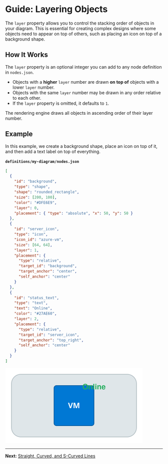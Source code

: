 # Guide: Layering Objects

The `layer` property allows you to control the stacking order of objects in your diagram. This is essential for creating complex designs where some objects need to appear on top of others, such as placing an icon on top of a background shape.

## How It Works

The `layer` property is an optional integer you can add to any node definition in `nodes.json`.

-   Objects with a **higher** `layer` number are drawn **on top of** objects with a lower `layer` number.
-   Objects with the same `layer` number may be drawn in any order relative to each other.
-   If the `layer` property is omitted, it defaults to `1`.

The rendering engine draws all objects in ascending order of their layer number.

## Example

In this example, we create a background shape, place an icon on top of it, and then add a text label on top of everything.

**`definitions/my-diagram/nodes.json`**
```json
[
  {
    "id": "background",
    "type": "shape",
    "shape": "rounded_rectangle",
    "size": [200, 100],
    "color": "#DFE6E9",
    "layer": 0,
    "placement": { "type": "absolute", "x": 50, "y": 50 }
  },
  {
    "id": "server_icon",
    "type": "icon",
    "icon_id": "azure-vm",
    "size": [64, 64],
    "layer": 1,
    "placement": {
      "type": "relative",
      "target_id": "background",
      "target_anchor": "center",
      "self_anchor": "center"
    }
  },
  {
    "id": "status_text",
    "type": "text",
    "text": "Online",
    "color": "#27AE60",
    "layer": 2,
    "placement": {
      "type": "relative",
      "target_id": "server_icon",
      "target_anchor": "top_right",
      "self_anchor": "center"
    }
  }
]
```
![Layering Example](../images/layering_example.svg)

---
**Next:** [Straight, Curved, and S-Curved Lines](./connection-styles.md)
